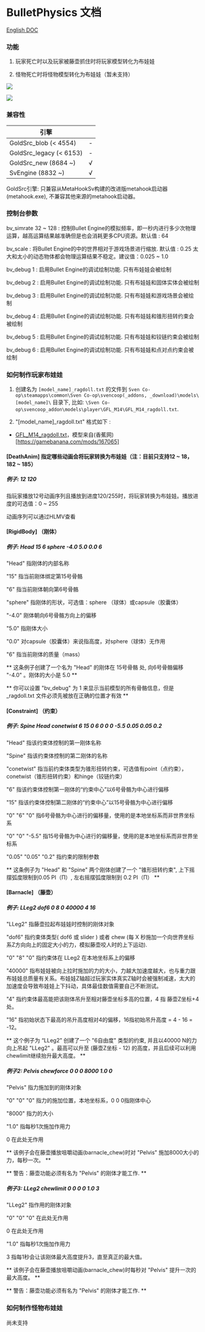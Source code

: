 # BulletPhysics 文档

[English DOC](BulletPhysics.md)

### 功能

1. 玩家死亡时以及玩家被藤壶抓住时将玩家模型转化为布娃娃

2. 怪物死亡时将怪物模型转化为布娃娃（暂未支持）

![](/hzqst/MetaHookSv/raw/main/img/6.png)

![](/hzqst/MetaHookSv/raw/main/img/7.png)

### 兼容性

|        引擎              |      |
|        ----              | ---- |
| GoldSrc_blob   (< 4554)  | -    |
| GoldSrc_legacy (< 6153)  | -    |
| GoldSrc_new    (8684 ~)  | √    |
| SvEngine       (8832 ~)  | √    |

GoldSrc引擎: 只兼容从MetaHookSv构建的改进版metahook启动器(metahook.exe), 不兼容其他来源的metahook启动器。

### 控制台参数

bv_simrate 32 ~ 128 : 控制Bullet Engine的模拟频率，即一秒内进行多少次物理运算，越高运算结果越准确但是也会消耗更多CPU资源。默认值 : 64

bv_scale : 将Bullet Engine的中的世界相对于游戏场景进行缩放. 默认值 : 0.25 太大和太小的动态物体都会物理运算结果不稳定。建议值：0.025 ~ 1.0

bv_debug 1 : 启用Bullet Engine的调试绘制功能. 只有布娃娃会被绘制

bv_debug 2 : 启用Bullet Engine的调试绘制功能. 只有布娃娃和固体实体会被绘制

bv_debug 3 : 启用Bullet Engine的调试绘制功能. 只有布娃娃和游戏场景会被绘制

bv_debug 4 : 启用Bullet Engine的调试绘制功能. 只有布娃娃和锥形扭转约束会被绘制

bv_debug 5 : 启用Bullet Engine的调试绘制功能. 只有布娃娃和铰链约束会被绘制

bv_debug 6 : 启用Bullet Engine的调试绘制功能. 只有布娃娃和点对点约束会被绘制

### 如何制作玩家布娃娃

1. 创建名为 `[model_name]_ragdoll.txt` 的文件到 `Sven Co-op\steamapps\common\Sven Co-op\svencoop(_addons, _download)\models\[model_name]\` 目录下, 比如: `\Sven Co-op\svencoop_addon\models\player\GFL_M14\GFL_M14_ragdoll.txt`. 

2. "[model_name]_ragdoll.txt" 格式如下 :

* [GFL_M14_ragdoll.txt](/hzqst/MetaHookSv/raw/main/Build/svencoop_addon/models/player/GFL_M14/GFL_M14_ragdoll.txt)，模型来自(香蕉网)[https://gamebanana.com/mods/167065]

#### [DeathAnim] 指定哪些动画会将玩家转换为布娃娃（注：目前只支持12 ~ 18，182 ~ 185）

##### 例子: 12 120

指玩家播放12号动画序列且播放到进度120/255时，将玩家转换为布娃娃。播放进度的可选值：0 ~ 255

动画序列可以通过HLMV查看

#### [RigidBody] （刚体）

##### 例子:  Head   15  6  sphere  -4.0   5.0  0.0   6

"Head" 指刚体的内部名称

"15" 指当前刚体绑定第15号骨骼

"6" 指当前刚体朝向第6号骨骼

"sphere" 指刚体的形状，可选值：sphere （球体）或capsule（胶囊体）

"-4.0" 刚体朝向6号骨骼方向上的偏移

"5.0" 指刚体大小

"0.0" 对capsule（胶囊体）来说指高度，对sphere（球体）无作用

"6" 指当前刚体的质量（mass）

** 这条例子创建了一个名为 "Head" 的刚体在 15号骨骼 处, 向6号骨骼偏移 "-4.0" 。刚体的大小是 5.0  **

** 你可以设置 "bv_debug" 为 1 来显示当前模型的所有骨骼信息，但是 _ragdoll.txt 文件必须先被放在正确的位置才有效 **

#### [Constraint] （约束）

##### 例子: Spine  Head   conetwist 6 15   0 6 0     0  0 -5.5      0.05 0.05 0.2

"Head" 指该约束体控制的第一刚体名称

"Spine" 指该约束体控制的第二刚体的名称

"conetwist" 指当前约束体类型为锥形扭转约束，可选值有point（点约束），conetwist（锥形扭转约束）和hinge（铰链约束）

"6" 指该约束体控制第一刚体的“约束中心”以6号骨骼为中心进行偏移

"15" 指该约束体控制第二刚体的“约束中心”以15号骨骼为中心进行偏移

"0" "6" "0" 指6号骨骼为中心进行的偏移量，使用的是本地坐标系而非世界坐标系

"0" "0" "-5.5" 指15号骨骼为中心进行的偏移量，使用的是本地坐标系而非世界坐标系

"0.05" "0.05" "0.2" 指约束的限制参数

** 这条例子为 "Head" 和 "Spine" 两个刚体创建了一个 "锥形扭转约束", 上下摇摆弧度限制到0.05 PI（Π）, 左右摇摆弧度限制到 0.2 PI（Π） **

#### [Barnacle] （藤壶）

##### 例子: LLeg2   dof6     0  8  0     40000    4    16

"LLeg2" 指藤壶拉起布娃娃时控制的刚体对象

"dof6" 指约束体类型( dof6 或 slider ) 或者 chew (每 X 秒施加一个向世界坐标系Z方向向上的固定大小的力，模拟藤壶咬人时的上下运动).

"0" "8" "0" 指约束体在 LLeg2 在本地坐标系上的偏移

"40000" 指布娃娃被向上拉时施加的力的大小，力越大加速度越大，也与重力跟布娃娃总质量有关系。布娃娃Z轴超过玩家实体真实Z轴时会被强制减速，太大的加速度会导致布娃娃上下抖动，具体最佳数值需要自己不断测试。

"4" 指约束体最高能把该刚体吊升至相对藤壶坐标多高的位置，4 指 藤壶Z坐标+4处。

"16" 指初始状态下最高的吊升高度相对4的偏移，16指初始吊升高度 = 4 - 16 = -12。

** 这个例子为 “LLeg2” 创建了一个 "6自由度" 类型的约束, 并且以40000 N的力向上吊起 "LLeg2" 。最高可以升至 (藤壶Z坐标 - 12) 的高度，并且后续可以利用chewlimit继续抬升最大高度。 **

##### 例子2: Pelvis  chewforce     0  0  0     8000     1.0  0

"Pelvis" 指力施加到的刚体对象

"0" "0" "0" 指力的施加位置，本地坐标系，0 0 0指刚体中心

"8000" 指力的大小

"1.0" 指每秒1次施加作用力

0 在此处无作用

** 该例子会在藤壶播放咀嚼动画(barnacle_chew)时对 "Pelvis" 施加8000大小的力，每秒一次。 **

** 警告：藤壶功能必须有名为 "Pelvis" 的刚体才能工作. **

##### 例子3: LLeg2  chewlimit     0  0  0     0     1.0  3

"LLeg2" 指作用的刚体对象

"0" "0" "0" 在此处无作用

0 在此处无作用

"1.0" 指每秒1次施加作用力

3 指每1秒会让该刚体最大高度提升3，直至真正的最大值。

** 该例子会在藤壶播放咀嚼动画(barnacle_chew)时每秒对 "Pelvis" 提升一次的最大高度。 **

** 警告：藤壶功能必须有名为 "Pelvis" 的刚体才能工作. **

### 如何制作怪物布娃娃

尚未支持
